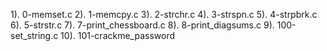 1). 0-memset.c
2). 1-memcpy.c
3). 2-strchr.c
4). 3-strspn.c
5). 4-strpbrk.c
6). 5-strstr.c
7). 7-print_chessboard.c
8). 8-print_diagsums.c
9). 100-set_string.c
10). 101-crackme_password
